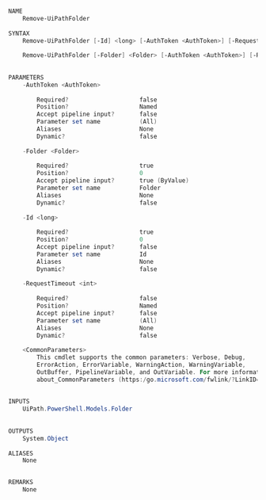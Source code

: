 ﻿```PowerShell

NAME
    Remove-UiPathFolder
    
SYNTAX
    Remove-UiPathFolder [-Id] <long> [-AuthToken <AuthToken>] [-RequestTimeout <int>]  [<CommonParameters>]
    
    Remove-UiPathFolder [-Folder] <Folder> [-AuthToken <AuthToken>] [-RequestTimeout <int>]  [<CommonParameters>]
    
    
PARAMETERS
    -AuthToken <AuthToken>
        
        Required?                    false
        Position?                    Named
        Accept pipeline input?       false
        Parameter set name           (All)
        Aliases                      None
        Dynamic?                     false
        
    -Folder <Folder>
        
        Required?                    true
        Position?                    0
        Accept pipeline input?       true (ByValue)
        Parameter set name           Folder
        Aliases                      None
        Dynamic?                     false
        
    -Id <long>
        
        Required?                    true
        Position?                    0
        Accept pipeline input?       false
        Parameter set name           Id
        Aliases                      None
        Dynamic?                     false
        
    -RequestTimeout <int>
        
        Required?                    false
        Position?                    Named
        Accept pipeline input?       false
        Parameter set name           (All)
        Aliases                      None
        Dynamic?                     false
        
    <CommonParameters>
        This cmdlet supports the common parameters: Verbose, Debug,
        ErrorAction, ErrorVariable, WarningAction, WarningVariable,
        OutBuffer, PipelineVariable, and OutVariable. For more information, see 
        about_CommonParameters (https:/go.microsoft.com/fwlink/?LinkID=113216). 
    
    
INPUTS
    UiPath.PowerShell.Models.Folder
    
    
OUTPUTS
    System.Object
    
ALIASES
    None
    

REMARKS
    None



```
